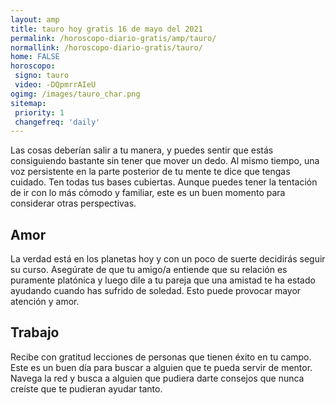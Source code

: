 ```yaml
---
layout: amp
title: tauro hoy gratis 16 de mayo del 2021 
permalink: /horoscopo-diario-gratis/amp/tauro/
normallink: /horoscopo-diario-gratis/tauro/
home: FALSE
horoscopo:
 signo: tauro
 video: -DQpmrrAIeU
ogimg: /images/tauro_char.png
sitemap:
 priority: 1
 changefreq: 'daily'
---
```



Las cosas deberían salir a tu manera, y puedes sentir que estás consiguiendo bastante sin tener que mover un dedo. Al mismo tiempo, una voz persistente en la parte posterior de tu mente te dice que tengas cuidado. Ten todas tus bases cubiertas. Aunque puedes tener la tentación de ir con lo más cómodo y familiar, este es un buen momento para considerar otras perspectivas.

## Amor

La verdad está en los planetas hoy y con un poco de suerte decidirás seguir su curso. Asegúrate de que tu amigo/a entiende que su relación es puramente platónica y luego dile a tu pareja que una amistad te ha estado ayudando cuando has sufrido de soledad. Esto puede provocar mayor atención y amor.

## Trabajo

Recibe con gratitud lecciones de personas que tienen éxito en tu campo. Este es un buen día para buscar a alguien que te pueda servir de mentor. Navega la red y busca a alguien que pudiera darte consejos que  nunca creíste que te pudieran ayudar tanto.